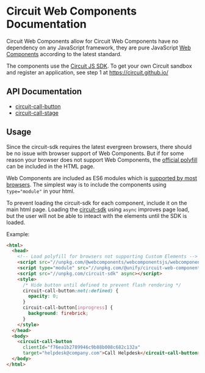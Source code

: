# Circuit Web Components Documentation

Circuit Web Components allow for
Circuit Web Components have no dependency on any JavaScript framework, they are pure JavaScript [Web Components](https://developer.mozilla.org/en-US/docs/Web/Web_Components) according to the latest standard.

The components use the [Circuit JS SDK](https://github.com/circuit/circuit-sdk). To get your own Circuit sandbox and register an application, see step 1 at https://circuit.github.io/


## API Documentation

* [circuit-call-button](circuit-call-button.md)
* [circuit-call-stage](circuit-call-stage.md)


## Usage

Since the circuit-sdk requires the latest evergreen browsers, there should be no issue with browser support of Web Components. But if for some reason your browser does not support Web Components, the [official polyfill](https://unpkg.com/@webcomponents/webcomponentsjs/webcomponents-bundle.js) can be included in the HTML page.

Web Components are included as ES6 modules which is [supported by most browsers](https://caniuse.com/#feat=es6-module). The simplest way is to include the components using `type="module"` in your html.

To prevent loading the circuit-sdk for each component, include it on the main html page. Loading the [circuit-sdk](https://github.com/circuit/circuit-sdk) using `async` improves page load, but the user will not be able to inteact with the elements until the SDK is loaded.

Example:
```html
<html>
  <head>
    <!-- Load polyfill for browsers not supporting Custom Elements -->
    <script src="//unpkg.com/@webcomponents/webcomponentsjs/webcomponents-bundle.js" defer></script>
    <script type="module" src="//unpkg.com/@unify/circuit-web-components/circuit-call-button.js" defer></script>
    <script src="//unpkg.com/circuit-sdk" async></script>
    <style>
      /* Hide button until defined to prevent flash rendering */
      circuit-call-button:not(:defined) {
        opacity: 0;
      }
      circuit-call-button[inprogress] {
        background: firebrick;
      }
    </style>
  </head>
  <body>
    <circuit-call-button
      clientId="f76ea1b2789946c9b88b008c682c132a"
      target="helpdesk@company.com">Call Helpdesk</circuit-call-button>
  </body>
</html>
```